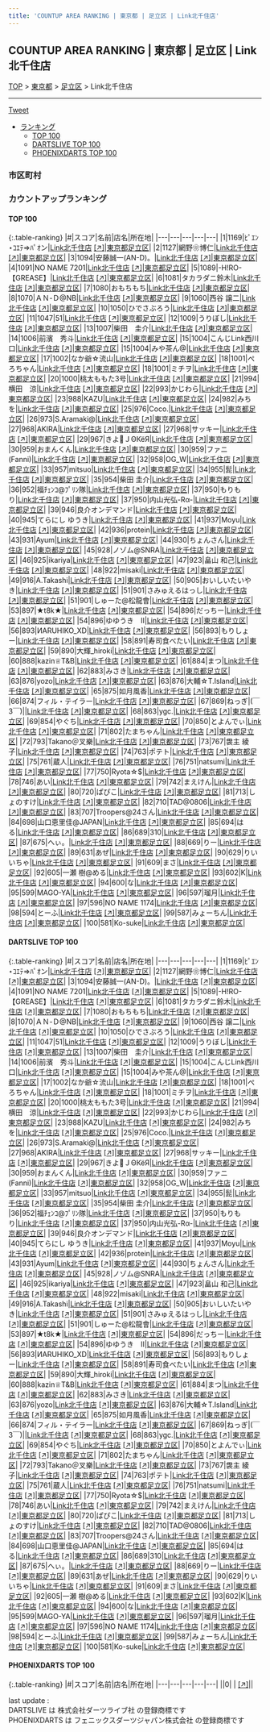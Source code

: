 ```yaml
---
title: 'COUNTUP AREA RANKING | 東京都 | 足立区 | Link北千住店'
---
```

## COUNTUP AREA RANKING | 東京都 | 足立区 | Link北千住店

[TOP](/darts/rank/) > [東京都](/darts/rank/東京都/) > [足立区](/darts/rank/東京都/足立区/) > Link北千住店

___

<a href="https://twitter.com/share?ref_src=twsrc%5Etfw" data-text="COUNTUP AREA RANKING | 東京都足立区Link北千住店" class="twitter-share-button" data-hashtags="DARTSLIVE,PHOENIXDARTS,darts,ダーツ" data-show-count="false">Tweet</a>

* [ランキング](#カウントアップランキング)
    * [TOP 100](#top-100)
    * [DARTSLIVE TOP 100](#dartslive-top-100)
    * [PHOENIXDARTS TOP 100](#phoenixdarts-top-100)

### 市区町村

<ul>

</ul>

### カウントアップランキング

#### TOP 100



{:.table-ranking}
|#|スコア|名前|店名|所在地|
|---|---|---|---|---|
|1|1169|<span class="rank-name-dl">ﾋﾟｴﾝ⋆ｺｴﾃ⇒ﾊﾟｵン</span>|<a href="/darts/rank/shops/71d0ca2883d90f820d9b047a20a7ba1e.html">Link北千住店</a> <a href="https://search.dartslive.com/jp/shop/71d0ca2883d90f820d9b047a20a7ba1e">[↗]</a>|<a href="/darts/rank/東京都/足立区">東京都足立区</a>|
|2|1127|<span class="rank-name-dl">網野❀博仁</span>|<a href="/darts/rank/shops/71d0ca2883d90f820d9b047a20a7ba1e.html">Link北千住店</a> <a href="https://search.dartslive.com/jp/shop/71d0ca2883d90f820d9b047a20a7ba1e">[↗]</a>|<a href="/darts/rank/東京都/足立区">東京都足立区</a>|
|3|1094|<span class="rank-name-dl">安藤誠一(AN-D)。</span>|<a href="/darts/rank/shops/71d0ca2883d90f820d9b047a20a7ba1e.html">Link北千住店</a> <a href="https://search.dartslive.com/jp/shop/71d0ca2883d90f820d9b047a20a7ba1e">[↗]</a>|<a href="/darts/rank/東京都/足立区">東京都足立区</a>|
|4|1091|<span class="rank-name-dl">NO NAME 7201</span>|<a href="/darts/rank/shops/71d0ca2883d90f820d9b047a20a7ba1e.html">Link北千住店</a> <a href="https://search.dartslive.com/jp/shop/71d0ca2883d90f820d9b047a20a7ba1e">[↗]</a>|<a href="/darts/rank/東京都/足立区">東京都足立区</a>|
|5|1089|<span class="rank-name-dl">-H!RO-【GREASE】</span>|<a href="/darts/rank/shops/71d0ca2883d90f820d9b047a20a7ba1e.html">Link北千住店</a> <a href="https://search.dartslive.com/jp/shop/71d0ca2883d90f820d9b047a20a7ba1e">[↗]</a>|<a href="/darts/rank/東京都/足立区">東京都足立区</a>|
|6|1081|<span class="rank-name-dl">タカラダニ鈴木</span>|<a href="/darts/rank/shops/71d0ca2883d90f820d9b047a20a7ba1e.html">Link北千住店</a> <a href="https://search.dartslive.com/jp/shop/71d0ca2883d90f820d9b047a20a7ba1e">[↗]</a>|<a href="/darts/rank/東京都/足立区">東京都足立区</a>|
|7|1080|<span class="rank-name-dl">おもちもち</span>|<a href="/darts/rank/shops/71d0ca2883d90f820d9b047a20a7ba1e.html">Link北千住店</a> <a href="https://search.dartslive.com/jp/shop/71d0ca2883d90f820d9b047a20a7ba1e">[↗]</a>|<a href="/darts/rank/東京都/足立区">東京都足立区</a>|
|8|1070|<span class="rank-name-dl">ＡＮ-Ｄ@NB</span>|<a href="/darts/rank/shops/71d0ca2883d90f820d9b047a20a7ba1e.html">Link北千住店</a> <a href="https://search.dartslive.com/jp/shop/71d0ca2883d90f820d9b047a20a7ba1e">[↗]</a>|<a href="/darts/rank/東京都/足立区">東京都足立区</a>|
|9|1060|<span class="rank-name-dl">西谷 譲二</span>|<a href="/darts/rank/shops/71d0ca2883d90f820d9b047a20a7ba1e.html">Link北千住店</a> <a href="https://search.dartslive.com/jp/shop/71d0ca2883d90f820d9b047a20a7ba1e">[↗]</a>|<a href="/darts/rank/東京都/足立区">東京都足立区</a>|
|10|1050|<span class="rank-name-dl">ひでさぶろう</span>|<a href="/darts/rank/shops/71d0ca2883d90f820d9b047a20a7ba1e.html">Link北千住店</a> <a href="https://search.dartslive.com/jp/shop/71d0ca2883d90f820d9b047a20a7ba1e">[↗]</a>|<a href="/darts/rank/東京都/足立区">東京都足立区</a>|
|11|1047|<span class="rank-name-dl">51</span>|<a href="/darts/rank/shops/71d0ca2883d90f820d9b047a20a7ba1e.html">Link北千住店</a> <a href="https://search.dartslive.com/jp/shop/71d0ca2883d90f820d9b047a20a7ba1e">[↗]</a>|<a href="/darts/rank/東京都/足立区">東京都足立区</a>|
|12|1009|<span class="rank-name-dl">うりぼし</span>|<a href="/darts/rank/shops/71d0ca2883d90f820d9b047a20a7ba1e.html">Link北千住店</a> <a href="https://search.dartslive.com/jp/shop/71d0ca2883d90f820d9b047a20a7ba1e">[↗]</a>|<a href="/darts/rank/東京都/足立区">東京都足立区</a>|
|13|1007|<span class="rank-name-dl">柴田　圭介</span>|<a href="/darts/rank/shops/71d0ca2883d90f820d9b047a20a7ba1e.html">Link北千住店</a> <a href="https://search.dartslive.com/jp/shop/71d0ca2883d90f820d9b047a20a7ba1e">[↗]</a>|<a href="/darts/rank/東京都/足立区">東京都足立区</a>|
|14|1006|<span class="rank-name-dl">前濱　秀斗</span>|<a href="/darts/rank/shops/71d0ca2883d90f820d9b047a20a7ba1e.html">Link北千住店</a> <a href="https://search.dartslive.com/jp/shop/71d0ca2883d90f820d9b047a20a7ba1e">[↗]</a>|<a href="/darts/rank/東京都/足立区">東京都足立区</a>|
|15|1004|<span class="rank-name-dl">こんじLink西川口</span>|<a href="/darts/rank/shops/71d0ca2883d90f820d9b047a20a7ba1e.html">Link北千住店</a> <a href="https://search.dartslive.com/jp/shop/71d0ca2883d90f820d9b047a20a7ba1e">[↗]</a>|<a href="/darts/rank/東京都/足立区">東京都足立区</a>|
|15|1004|<span class="rank-name-dl">みや茶ん@</span>|<a href="/darts/rank/shops/71d0ca2883d90f820d9b047a20a7ba1e.html">Link北千住店</a> <a href="https://search.dartslive.com/jp/shop/71d0ca2883d90f820d9b047a20a7ba1e">[↗]</a>|<a href="/darts/rank/東京都/足立区">東京都足立区</a>|
|17|1002|<span class="rank-name-dl">なか爺☆流山</span>|<a href="/darts/rank/shops/71d0ca2883d90f820d9b047a20a7ba1e.html">Link北千住店</a> <a href="https://search.dartslive.com/jp/shop/71d0ca2883d90f820d9b047a20a7ba1e">[↗]</a>|<a href="/darts/rank/東京都/足立区">東京都足立区</a>|
|18|1001|<span class="rank-name-dl">ぺろちゃん</span>|<a href="/darts/rank/shops/71d0ca2883d90f820d9b047a20a7ba1e.html">Link北千住店</a> <a href="https://search.dartslive.com/jp/shop/71d0ca2883d90f820d9b047a20a7ba1e">[↗]</a>|<a href="/darts/rank/東京都/足立区">東京都足立区</a>|
|18|1001|<span class="rank-name-dl">ミチヲ</span>|<a href="/darts/rank/shops/71d0ca2883d90f820d9b047a20a7ba1e.html">Link北千住店</a> <a href="https://search.dartslive.com/jp/shop/71d0ca2883d90f820d9b047a20a7ba1e">[↗]</a>|<a href="/darts/rank/東京都/足立区">東京都足立区</a>|
|20|1000|<span class="rank-name-dl">桃太ももた3号</span>|<a href="/darts/rank/shops/71d0ca2883d90f820d9b047a20a7ba1e.html">Link北千住店</a> <a href="https://search.dartslive.com/jp/shop/71d0ca2883d90f820d9b047a20a7ba1e">[↗]</a>|<a href="/darts/rank/東京都/足立区">東京都足立区</a>|
|21|994|<span class="rank-name-dl">横田　涼</span>|<a href="/darts/rank/shops/71d0ca2883d90f820d9b047a20a7ba1e.html">Link北千住店</a> <a href="https://search.dartslive.com/jp/shop/71d0ca2883d90f820d9b047a20a7ba1e">[↗]</a>|<a href="/darts/rank/東京都/足立区">東京都足立区</a>|
|22|993|<span class="rank-name-dl">かじわら</span>|<a href="/darts/rank/shops/71d0ca2883d90f820d9b047a20a7ba1e.html">Link北千住店</a> <a href="https://search.dartslive.com/jp/shop/71d0ca2883d90f820d9b047a20a7ba1e">[↗]</a>|<a href="/darts/rank/東京都/足立区">東京都足立区</a>|
|23|988|<span class="rank-name-dl">KAZU</span>|<a href="/darts/rank/shops/71d0ca2883d90f820d9b047a20a7ba1e.html">Link北千住店</a> <a href="https://search.dartslive.com/jp/shop/71d0ca2883d90f820d9b047a20a7ba1e">[↗]</a>|<a href="/darts/rank/東京都/足立区">東京都足立区</a>|
|24|982|<span class="rank-name-dl">みちを</span>|<a href="/darts/rank/shops/71d0ca2883d90f820d9b047a20a7ba1e.html">Link北千住店</a> <a href="https://search.dartslive.com/jp/shop/71d0ca2883d90f820d9b047a20a7ba1e">[↗]</a>|<a href="/darts/rank/東京都/足立区">東京都足立区</a>|
|25|976|<span class="rank-name-dl">Coco.</span>|<a href="/darts/rank/shops/71d0ca2883d90f820d9b047a20a7ba1e.html">Link北千住店</a> <a href="https://search.dartslive.com/jp/shop/71d0ca2883d90f820d9b047a20a7ba1e">[↗]</a>|<a href="/darts/rank/東京都/足立区">東京都足立区</a>|
|26|973|<span class="rank-name-dl">S.Aramaki@</span>|<a href="/darts/rank/shops/71d0ca2883d90f820d9b047a20a7ba1e.html">Link北千住店</a> <a href="https://search.dartslive.com/jp/shop/71d0ca2883d90f820d9b047a20a7ba1e">[↗]</a>|<a href="/darts/rank/東京都/足立区">東京都足立区</a>|
|27|968|<span class="rank-name-dl">AKIRA</span>|<a href="/darts/rank/shops/71d0ca2883d90f820d9b047a20a7ba1e.html">Link北千住店</a> <a href="https://search.dartslive.com/jp/shop/71d0ca2883d90f820d9b047a20a7ba1e">[↗]</a>|<a href="/darts/rank/東京都/足立区">東京都足立区</a>|
|27|968|<span class="rank-name-dl">サッキー</span>|<a href="/darts/rank/shops/71d0ca2883d90f820d9b047a20a7ba1e.html">Link北千住店</a> <a href="https://search.dartslive.com/jp/shop/71d0ca2883d90f820d9b047a20a7ba1e">[↗]</a>|<a href="/darts/rank/東京都/足立区">東京都足立区</a>|
|29|967|<span class="rank-name-dl">きよＪΘКёЯ</span>|<a href="/darts/rank/shops/71d0ca2883d90f820d9b047a20a7ba1e.html">Link北千住店</a> <a href="https://search.dartslive.com/jp/shop/71d0ca2883d90f820d9b047a20a7ba1e">[↗]</a>|<a href="/darts/rank/東京都/足立区">東京都足立区</a>|
|30|959|<span class="rank-name-dl">おまんくん</span>|<a href="/darts/rank/shops/71d0ca2883d90f820d9b047a20a7ba1e.html">Link北千住店</a> <a href="https://search.dartslive.com/jp/shop/71d0ca2883d90f820d9b047a20a7ba1e">[↗]</a>|<a href="/darts/rank/東京都/足立区">東京都足立区</a>|
|30|959|<span class="rank-name-dl">ファニ(Fanni)</span>|<a href="/darts/rank/shops/71d0ca2883d90f820d9b047a20a7ba1e.html">Link北千住店</a> <a href="https://search.dartslive.com/jp/shop/71d0ca2883d90f820d9b047a20a7ba1e">[↗]</a>|<a href="/darts/rank/東京都/足立区">東京都足立区</a>|
|32|958|<span class="rank-name-dl">OG_W</span>|<a href="/darts/rank/shops/71d0ca2883d90f820d9b047a20a7ba1e.html">Link北千住店</a> <a href="https://search.dartslive.com/jp/shop/71d0ca2883d90f820d9b047a20a7ba1e">[↗]</a>|<a href="/darts/rank/東京都/足立区">東京都足立区</a>|
|33|957|<span class="rank-name-dl">mitsuo</span>|<a href="/darts/rank/shops/71d0ca2883d90f820d9b047a20a7ba1e.html">Link北千住店</a> <a href="https://search.dartslive.com/jp/shop/71d0ca2883d90f820d9b047a20a7ba1e">[↗]</a>|<a href="/darts/rank/東京都/足立区">東京都足立区</a>|
|34|955|<span class="rank-name-dl">髭</span>|<a href="/darts/rank/shops/71d0ca2883d90f820d9b047a20a7ba1e.html">Link北千住店</a> <a href="https://search.dartslive.com/jp/shop/71d0ca2883d90f820d9b047a20a7ba1e">[↗]</a>|<a href="/darts/rank/東京都/足立区">東京都足立区</a>|
|35|954|<span class="rank-name-dl">柴田 圭介</span>|<a href="/darts/rank/shops/71d0ca2883d90f820d9b047a20a7ba1e.html">Link北千住店</a> <a href="https://search.dartslive.com/jp/shop/71d0ca2883d90f820d9b047a20a7ba1e">[↗]</a>|<a href="/darts/rank/東京都/足立区">東京都足立区</a>|
|36|952|<span class="rank-name-dl">福ﾁｪﾝｺ@ﾌﾟﾘﾝ隊</span>|<a href="/darts/rank/shops/71d0ca2883d90f820d9b047a20a7ba1e.html">Link北千住店</a> <a href="https://search.dartslive.com/jp/shop/71d0ca2883d90f820d9b047a20a7ba1e">[↗]</a>|<a href="/darts/rank/東京都/足立区">東京都足立区</a>|
|37|950|<span class="rank-name-dl">もりもり</span>|<a href="/darts/rank/shops/71d0ca2883d90f820d9b047a20a7ba1e.html">Link北千住店</a> <a href="https://search.dartslive.com/jp/shop/71d0ca2883d90f820d9b047a20a7ba1e">[↗]</a>|<a href="/darts/rank/東京都/足立区">東京都足立区</a>|
|37|950|<span class="rank-name-dl">内山光弘-Rα-</span>|<a href="/darts/rank/shops/71d0ca2883d90f820d9b047a20a7ba1e.html">Link北千住店</a> <a href="https://search.dartslive.com/jp/shop/71d0ca2883d90f820d9b047a20a7ba1e">[↗]</a>|<a href="/darts/rank/東京都/足立区">東京都足立区</a>|
|39|946|<span class="rank-name-dl">良介オンデマンド</span>|<a href="/darts/rank/shops/71d0ca2883d90f820d9b047a20a7ba1e.html">Link北千住店</a> <a href="https://search.dartslive.com/jp/shop/71d0ca2883d90f820d9b047a20a7ba1e">[↗]</a>|<a href="/darts/rank/東京都/足立区">東京都足立区</a>|
|40|945|<span class="rank-name-dl">てらにし ゆうき</span>|<a href="/darts/rank/shops/71d0ca2883d90f820d9b047a20a7ba1e.html">Link北千住店</a> <a href="https://search.dartslive.com/jp/shop/71d0ca2883d90f820d9b047a20a7ba1e">[↗]</a>|<a href="/darts/rank/東京都/足立区">東京都足立区</a>|
|41|937|<span class="rank-name-dl">Moyu</span>|<a href="/darts/rank/shops/71d0ca2883d90f820d9b047a20a7ba1e.html">Link北千住店</a> <a href="https://search.dartslive.com/jp/shop/71d0ca2883d90f820d9b047a20a7ba1e">[↗]</a>|<a href="/darts/rank/東京都/足立区">東京都足立区</a>|
|42|936|<span class="rank-name-dl">protein</span>|<a href="/darts/rank/shops/71d0ca2883d90f820d9b047a20a7ba1e.html">Link北千住店</a> <a href="https://search.dartslive.com/jp/shop/71d0ca2883d90f820d9b047a20a7ba1e">[↗]</a>|<a href="/darts/rank/東京都/足立区">東京都足立区</a>|
|43|931|<span class="rank-name-dl">Ayum</span>|<a href="/darts/rank/shops/71d0ca2883d90f820d9b047a20a7ba1e.html">Link北千住店</a> <a href="https://search.dartslive.com/jp/shop/71d0ca2883d90f820d9b047a20a7ba1e">[↗]</a>|<a href="/darts/rank/東京都/足立区">東京都足立区</a>|
|44|930|<span class="rank-name-dl">ちょんさん</span>|<a href="/darts/rank/shops/71d0ca2883d90f820d9b047a20a7ba1e.html">Link北千住店</a> <a href="https://search.dartslive.com/jp/shop/71d0ca2883d90f820d9b047a20a7ba1e">[↗]</a>|<a href="/darts/rank/東京都/足立区">東京都足立区</a>|
|45|928|<span class="rank-name-dl">ノゾム@SNRA</span>|<a href="/darts/rank/shops/71d0ca2883d90f820d9b047a20a7ba1e.html">Link北千住店</a> <a href="https://search.dartslive.com/jp/shop/71d0ca2883d90f820d9b047a20a7ba1e">[↗]</a>|<a href="/darts/rank/東京都/足立区">東京都足立区</a>|
|46|925|<span class="rank-name-dl">ikariya</span>|<a href="/darts/rank/shops/71d0ca2883d90f820d9b047a20a7ba1e.html">Link北千住店</a> <a href="https://search.dartslive.com/jp/shop/71d0ca2883d90f820d9b047a20a7ba1e">[↗]</a>|<a href="/darts/rank/東京都/足立区">東京都足立区</a>|
|47|923|<span class="rank-name-dl">畠山 和己</span>|<a href="/darts/rank/shops/71d0ca2883d90f820d9b047a20a7ba1e.html">Link北千住店</a> <a href="https://search.dartslive.com/jp/shop/71d0ca2883d90f820d9b047a20a7ba1e">[↗]</a>|<a href="/darts/rank/東京都/足立区">東京都足立区</a>|
|48|922|<span class="rank-name-dl">misaki</span>|<a href="/darts/rank/shops/71d0ca2883d90f820d9b047a20a7ba1e.html">Link北千住店</a> <a href="https://search.dartslive.com/jp/shop/71d0ca2883d90f820d9b047a20a7ba1e">[↗]</a>|<a href="/darts/rank/東京都/足立区">東京都足立区</a>|
|49|916|<span class="rank-name-dl">A.Takashi</span>|<a href="/darts/rank/shops/71d0ca2883d90f820d9b047a20a7ba1e.html">Link北千住店</a> <a href="https://search.dartslive.com/jp/shop/71d0ca2883d90f820d9b047a20a7ba1e">[↗]</a>|<a href="/darts/rank/東京都/足立区">東京都足立区</a>|
|50|905|<span class="rank-name-dl">おいしいたいやき</span>|<a href="/darts/rank/shops/71d0ca2883d90f820d9b047a20a7ba1e.html">Link北千住店</a> <a href="https://search.dartslive.com/jp/shop/71d0ca2883d90f820d9b047a20a7ba1e">[↗]</a>|<a href="/darts/rank/東京都/足立区">東京都足立区</a>|
|51|901|<span class="rank-name-dl">さみゅえるはっし</span>|<a href="/darts/rank/shops/71d0ca2883d90f820d9b047a20a7ba1e.html">Link北千住店</a> <a href="https://search.dartslive.com/jp/shop/71d0ca2883d90f820d9b047a20a7ba1e">[↗]</a>|<a href="/darts/rank/東京都/足立区">東京都足立区</a>|
|51|901|<span class="rank-name-dl">しゅーた@松龍會</span>|<a href="/darts/rank/shops/71d0ca2883d90f820d9b047a20a7ba1e.html">Link北千住店</a> <a href="https://search.dartslive.com/jp/shop/71d0ca2883d90f820d9b047a20a7ba1e">[↗]</a>|<a href="/darts/rank/東京都/足立区">東京都足立区</a>|
|53|897|<span class="rank-name-dl">★t8k★</span>|<a href="/darts/rank/shops/71d0ca2883d90f820d9b047a20a7ba1e.html">Link北千住店</a> <a href="https://search.dartslive.com/jp/shop/71d0ca2883d90f820d9b047a20a7ba1e">[↗]</a>|<a href="/darts/rank/東京都/足立区">東京都足立区</a>|
|54|896|<span class="rank-name-dl">だっちー</span>|<a href="/darts/rank/shops/71d0ca2883d90f820d9b047a20a7ba1e.html">Link北千住店</a> <a href="https://search.dartslive.com/jp/shop/71d0ca2883d90f820d9b047a20a7ba1e">[↗]</a>|<a href="/darts/rank/東京都/足立区">東京都足立区</a>|
|54|896|<span class="rank-name-dl">ゆゆうき　Ⅱ</span>|<a href="/darts/rank/shops/71d0ca2883d90f820d9b047a20a7ba1e.html">Link北千住店</a> <a href="https://search.dartslive.com/jp/shop/71d0ca2883d90f820d9b047a20a7ba1e">[↗]</a>|<a href="/darts/rank/東京都/足立区">東京都足立区</a>|
|56|893|<span class="rank-name-dl">ИARUHIKO_XD</span>|<a href="/darts/rank/shops/71d0ca2883d90f820d9b047a20a7ba1e.html">Link北千住店</a> <a href="https://search.dartslive.com/jp/shop/71d0ca2883d90f820d9b047a20a7ba1e">[↗]</a>|<a href="/darts/rank/東京都/足立区">東京都足立区</a>|
|56|893|<span class="rank-name-dl">もりしょー</span>|<a href="/darts/rank/shops/71d0ca2883d90f820d9b047a20a7ba1e.html">Link北千住店</a> <a href="https://search.dartslive.com/jp/shop/71d0ca2883d90f820d9b047a20a7ba1e">[↗]</a>|<a href="/darts/rank/東京都/足立区">東京都足立区</a>|
|58|891|<span class="rank-name-dl">寿司食べたい</span>|<a href="/darts/rank/shops/71d0ca2883d90f820d9b047a20a7ba1e.html">Link北千住店</a> <a href="https://search.dartslive.com/jp/shop/71d0ca2883d90f820d9b047a20a7ba1e">[↗]</a>|<a href="/darts/rank/東京都/足立区">東京都足立区</a>|
|59|890|<span class="rank-name-dl">大輝_hiroki</span>|<a href="/darts/rank/shops/71d0ca2883d90f820d9b047a20a7ba1e.html">Link北千住店</a> <a href="https://search.dartslive.com/jp/shop/71d0ca2883d90f820d9b047a20a7ba1e">[↗]</a>|<a href="/darts/rank/東京都/足立区">東京都足立区</a>|
|60|888|<span class="rank-name-dl">kazin♕T&amp;B</span>|<a href="/darts/rank/shops/71d0ca2883d90f820d9b047a20a7ba1e.html">Link北千住店</a> <a href="https://search.dartslive.com/jp/shop/71d0ca2883d90f820d9b047a20a7ba1e">[↗]</a>|<a href="/darts/rank/東京都/足立区">東京都足立区</a>|
|61|884|<span class="rank-name-dl">まつ</span>|<a href="/darts/rank/shops/71d0ca2883d90f820d9b047a20a7ba1e.html">Link北千住店</a> <a href="https://search.dartslive.com/jp/shop/71d0ca2883d90f820d9b047a20a7ba1e">[↗]</a>|<a href="/darts/rank/東京都/足立区">東京都足立区</a>|
|62|883|<span class="rank-name-dl">みさき</span>|<a href="/darts/rank/shops/71d0ca2883d90f820d9b047a20a7ba1e.html">Link北千住店</a> <a href="https://search.dartslive.com/jp/shop/71d0ca2883d90f820d9b047a20a7ba1e">[↗]</a>|<a href="/darts/rank/東京都/足立区">東京都足立区</a>|
|63|876|<span class="rank-name-dl">yozo</span>|<a href="/darts/rank/shops/71d0ca2883d90f820d9b047a20a7ba1e.html">Link北千住店</a> <a href="https://search.dartslive.com/jp/shop/71d0ca2883d90f820d9b047a20a7ba1e">[↗]</a>|<a href="/darts/rank/東京都/足立区">東京都足立区</a>|
|63|876|<span class="rank-name-dl">大輔☆T.Island</span>|<a href="/darts/rank/shops/71d0ca2883d90f820d9b047a20a7ba1e.html">Link北千住店</a> <a href="https://search.dartslive.com/jp/shop/71d0ca2883d90f820d9b047a20a7ba1e">[↗]</a>|<a href="/darts/rank/東京都/足立区">東京都足立区</a>|
|65|875|<span class="rank-name-dl">如月風香</span>|<a href="/darts/rank/shops/71d0ca2883d90f820d9b047a20a7ba1e.html">Link北千住店</a> <a href="https://search.dartslive.com/jp/shop/71d0ca2883d90f820d9b047a20a7ba1e">[↗]</a>|<a href="/darts/rank/東京都/足立区">東京都足立区</a>|
|66|874|<span class="rank-name-dl">フィル・テイラー</span>|<a href="/darts/rank/shops/71d0ca2883d90f820d9b047a20a7ba1e.html">Link北千住店</a> <a href="https://search.dartslive.com/jp/shop/71d0ca2883d90f820d9b047a20a7ba1e">[↗]</a>|<a href="/darts/rank/東京都/足立区">東京都足立区</a>|
|67|869|<span class="rank-name-dl">ねっぎ&#124;(￣3￣)&#124;</span>|<a href="/darts/rank/shops/71d0ca2883d90f820d9b047a20a7ba1e.html">Link北千住店</a> <a href="https://search.dartslive.com/jp/shop/71d0ca2883d90f820d9b047a20a7ba1e">[↗]</a>|<a href="/darts/rank/東京都/足立区">東京都足立区</a>|
|68|863|<span class="rank-name-dl">ygc.</span>|<a href="/darts/rank/shops/71d0ca2883d90f820d9b047a20a7ba1e.html">Link北千住店</a> <a href="https://search.dartslive.com/jp/shop/71d0ca2883d90f820d9b047a20a7ba1e">[↗]</a>|<a href="/darts/rank/東京都/足立区">東京都足立区</a>|
|69|854|<span class="rank-name-dl">やぐち</span>|<a href="/darts/rank/shops/71d0ca2883d90f820d9b047a20a7ba1e.html">Link北千住店</a> <a href="https://search.dartslive.com/jp/shop/71d0ca2883d90f820d9b047a20a7ba1e">[↗]</a>|<a href="/darts/rank/東京都/足立区">東京都足立区</a>|
|70|850|<span class="rank-name-dl">とよんでぃ</span>|<a href="/darts/rank/shops/71d0ca2883d90f820d9b047a20a7ba1e.html">Link北千住店</a> <a href="https://search.dartslive.com/jp/shop/71d0ca2883d90f820d9b047a20a7ba1e">[↗]</a>|<a href="/darts/rank/東京都/足立区">東京都足立区</a>|
|71|802|<span class="rank-name-dl">たまちゃん</span>|<a href="/darts/rank/shops/71d0ca2883d90f820d9b047a20a7ba1e.html">Link北千住店</a> <a href="https://search.dartslive.com/jp/shop/71d0ca2883d90f820d9b047a20a7ba1e">[↗]</a>|<a href="/darts/rank/東京都/足立区">東京都足立区</a>|
|72|793|<span class="rank-name-dl">Takano＠叉樂</span>|<a href="/darts/rank/shops/71d0ca2883d90f820d9b047a20a7ba1e.html">Link北千住店</a> <a href="https://search.dartslive.com/jp/shop/71d0ca2883d90f820d9b047a20a7ba1e">[↗]</a>|<a href="/darts/rank/東京都/足立区">東京都足立区</a>|
|73|767|<span class="rank-name-dl">袰主 綾子</span>|<a href="/darts/rank/shops/71d0ca2883d90f820d9b047a20a7ba1e.html">Link北千住店</a> <a href="https://search.dartslive.com/jp/shop/71d0ca2883d90f820d9b047a20a7ba1e">[↗]</a>|<a href="/darts/rank/東京都/足立区">東京都足立区</a>|
|74|763|<span class="rank-name-dl">ポテト</span>|<a href="/darts/rank/shops/71d0ca2883d90f820d9b047a20a7ba1e.html">Link北千住店</a> <a href="https://search.dartslive.com/jp/shop/71d0ca2883d90f820d9b047a20a7ba1e">[↗]</a>|<a href="/darts/rank/東京都/足立区">東京都足立区</a>|
|75|761|<span class="rank-name-dl">蔵人</span>|<a href="/darts/rank/shops/71d0ca2883d90f820d9b047a20a7ba1e.html">Link北千住店</a> <a href="https://search.dartslive.com/jp/shop/71d0ca2883d90f820d9b047a20a7ba1e">[↗]</a>|<a href="/darts/rank/東京都/足立区">東京都足立区</a>|
|76|751|<span class="rank-name-dl">natsumi</span>|<a href="/darts/rank/shops/71d0ca2883d90f820d9b047a20a7ba1e.html">Link北千住店</a> <a href="https://search.dartslive.com/jp/shop/71d0ca2883d90f820d9b047a20a7ba1e">[↗]</a>|<a href="/darts/rank/東京都/足立区">東京都足立区</a>|
|77|750|<span class="rank-name-dl">Ryota☆$</span>|<a href="/darts/rank/shops/71d0ca2883d90f820d9b047a20a7ba1e.html">Link北千住店</a> <a href="https://search.dartslive.com/jp/shop/71d0ca2883d90f820d9b047a20a7ba1e">[↗]</a>|<a href="/darts/rank/東京都/足立区">東京都足立区</a>|
|78|746|<span class="rank-name-dl">あい</span>|<a href="/darts/rank/shops/71d0ca2883d90f820d9b047a20a7ba1e.html">Link北千住店</a> <a href="https://search.dartslive.com/jp/shop/71d0ca2883d90f820d9b047a20a7ba1e">[↗]</a>|<a href="/darts/rank/東京都/足立区">東京都足立区</a>|
|79|742|<span class="rank-name-dl">まえけん</span>|<a href="/darts/rank/shops/71d0ca2883d90f820d9b047a20a7ba1e.html">Link北千住店</a> <a href="https://search.dartslive.com/jp/shop/71d0ca2883d90f820d9b047a20a7ba1e">[↗]</a>|<a href="/darts/rank/東京都/足立区">東京都足立区</a>|
|80|720|<span class="rank-name-dl">ぱぴこ</span>|<a href="/darts/rank/shops/71d0ca2883d90f820d9b047a20a7ba1e.html">Link北千住店</a> <a href="https://search.dartslive.com/jp/shop/71d0ca2883d90f820d9b047a20a7ba1e">[↗]</a>|<a href="/darts/rank/東京都/足立区">東京都足立区</a>|
|81|713|<span class="rank-name-dl">しょのすけ</span>|<a href="/darts/rank/shops/71d0ca2883d90f820d9b047a20a7ba1e.html">Link北千住店</a> <a href="https://search.dartslive.com/jp/shop/71d0ca2883d90f820d9b047a20a7ba1e">[↗]</a>|<a href="/darts/rank/東京都/足立区">東京都足立区</a>|
|82|710|<span class="rank-name-dl">TAD@0806</span>|<a href="/darts/rank/shops/71d0ca2883d90f820d9b047a20a7ba1e.html">Link北千住店</a> <a href="https://search.dartslive.com/jp/shop/71d0ca2883d90f820d9b047a20a7ba1e">[↗]</a>|<a href="/darts/rank/東京都/足立区">東京都足立区</a>|
|83|707|<span class="rank-name-dl">Troopers@24さん</span>|<a href="/darts/rank/shops/71d0ca2883d90f820d9b047a20a7ba1e.html">Link北千住店</a> <a href="https://search.dartslive.com/jp/shop/71d0ca2883d90f820d9b047a20a7ba1e">[↗]</a>|<a href="/darts/rank/東京都/足立区">東京都足立区</a>|
|84|698|<span class="rank-name-dl">山口恵里佳@JAPAN</span>|<a href="/darts/rank/shops/71d0ca2883d90f820d9b047a20a7ba1e.html">Link北千住店</a> <a href="https://search.dartslive.com/jp/shop/71d0ca2883d90f820d9b047a20a7ba1e">[↗]</a>|<a href="/darts/rank/東京都/足立区">東京都足立区</a>|
|85|694|<span class="rank-name-dl">はる</span>|<a href="/darts/rank/shops/71d0ca2883d90f820d9b047a20a7ba1e.html">Link北千住店</a> <a href="https://search.dartslive.com/jp/shop/71d0ca2883d90f820d9b047a20a7ba1e">[↗]</a>|<a href="/darts/rank/東京都/足立区">東京都足立区</a>|
|86|689|<span class="rank-name-dl">310</span>|<a href="/darts/rank/shops/71d0ca2883d90f820d9b047a20a7ba1e.html">Link北千住店</a> <a href="https://search.dartslive.com/jp/shop/71d0ca2883d90f820d9b047a20a7ba1e">[↗]</a>|<a href="/darts/rank/東京都/足立区">東京都足立区</a>|
|87|675|<span class="rank-name-dl">へぃ。</span>|<a href="/darts/rank/shops/71d0ca2883d90f820d9b047a20a7ba1e.html">Link北千住店</a> <a href="https://search.dartslive.com/jp/shop/71d0ca2883d90f820d9b047a20a7ba1e">[↗]</a>|<a href="/darts/rank/東京都/足立区">東京都足立区</a>|
|88|669|<span class="rank-name-dl">りー</span>|<a href="/darts/rank/shops/71d0ca2883d90f820d9b047a20a7ba1e.html">Link北千住店</a> <a href="https://search.dartslive.com/jp/shop/71d0ca2883d90f820d9b047a20a7ba1e">[↗]</a>|<a href="/darts/rank/東京都/足立区">東京都足立区</a>|
|89|631|<span class="rank-name-dl">あぜ</span>|<a href="/darts/rank/shops/71d0ca2883d90f820d9b047a20a7ba1e.html">Link北千住店</a> <a href="https://search.dartslive.com/jp/shop/71d0ca2883d90f820d9b047a20a7ba1e">[↗]</a>|<a href="/darts/rank/東京都/足立区">東京都足立区</a>|
|90|629|<span class="rank-name-dl">りいいちゃ</span>|<a href="/darts/rank/shops/71d0ca2883d90f820d9b047a20a7ba1e.html">Link北千住店</a> <a href="https://search.dartslive.com/jp/shop/71d0ca2883d90f820d9b047a20a7ba1e">[↗]</a>|<a href="/darts/rank/東京都/足立区">東京都足立区</a>|
|91|609|<span class="rank-name-dl">まさ</span>|<a href="/darts/rank/shops/71d0ca2883d90f820d9b047a20a7ba1e.html">Link北千住店</a> <a href="https://search.dartslive.com/jp/shop/71d0ca2883d90f820d9b047a20a7ba1e">[↗]</a>|<a href="/darts/rank/東京都/足立区">東京都足立区</a>|
|92|605|<span class="rank-name-dl">一瀬 樹@める</span>|<a href="/darts/rank/shops/71d0ca2883d90f820d9b047a20a7ba1e.html">Link北千住店</a> <a href="https://search.dartslive.com/jp/shop/71d0ca2883d90f820d9b047a20a7ba1e">[↗]</a>|<a href="/darts/rank/東京都/足立区">東京都足立区</a>|
|93|602|<span class="rank-name-dl">K</span>|<a href="/darts/rank/shops/71d0ca2883d90f820d9b047a20a7ba1e.html">Link北千住店</a> <a href="https://search.dartslive.com/jp/shop/71d0ca2883d90f820d9b047a20a7ba1e">[↗]</a>|<a href="/darts/rank/東京都/足立区">東京都足立区</a>|
|94|600|<span class="rank-name-dl">な</span>|<a href="/darts/rank/shops/71d0ca2883d90f820d9b047a20a7ba1e.html">Link北千住店</a> <a href="https://search.dartslive.com/jp/shop/71d0ca2883d90f820d9b047a20a7ba1e">[↗]</a>|<a href="/darts/rank/東京都/足立区">東京都足立区</a>|
|95|599|<span class="rank-name-dl">MAGO-YA</span>|<a href="/darts/rank/shops/71d0ca2883d90f820d9b047a20a7ba1e.html">Link北千住店</a> <a href="https://search.dartslive.com/jp/shop/71d0ca2883d90f820d9b047a20a7ba1e">[↗]</a>|<a href="/darts/rank/東京都/足立区">東京都足立区</a>|
|96|597|<span class="rank-name-dl">瑠月</span>|<a href="/darts/rank/shops/71d0ca2883d90f820d9b047a20a7ba1e.html">Link北千住店</a> <a href="https://search.dartslive.com/jp/shop/71d0ca2883d90f820d9b047a20a7ba1e">[↗]</a>|<a href="/darts/rank/東京都/足立区">東京都足立区</a>|
|97|596|<span class="rank-name-dl">NO NAME 1174</span>|<a href="/darts/rank/shops/71d0ca2883d90f820d9b047a20a7ba1e.html">Link北千住店</a> <a href="https://search.dartslive.com/jp/shop/71d0ca2883d90f820d9b047a20a7ba1e">[↗]</a>|<a href="/darts/rank/東京都/足立区">東京都足立区</a>|
|98|594|<span class="rank-name-dl">とーふ</span>|<a href="/darts/rank/shops/71d0ca2883d90f820d9b047a20a7ba1e.html">Link北千住店</a> <a href="https://search.dartslive.com/jp/shop/71d0ca2883d90f820d9b047a20a7ba1e">[↗]</a>|<a href="/darts/rank/東京都/足立区">東京都足立区</a>|
|99|587|<span class="rank-name-dl">みょーちん</span>|<a href="/darts/rank/shops/71d0ca2883d90f820d9b047a20a7ba1e.html">Link北千住店</a> <a href="https://search.dartslive.com/jp/shop/71d0ca2883d90f820d9b047a20a7ba1e">[↗]</a>|<a href="/darts/rank/東京都/足立区">東京都足立区</a>|
|100|581|<span class="rank-name-dl">Ko-suke</span>|<a href="/darts/rank/shops/71d0ca2883d90f820d9b047a20a7ba1e.html">Link北千住店</a> <a href="https://search.dartslive.com/jp/shop/71d0ca2883d90f820d9b047a20a7ba1e">[↗]</a>|<a href="/darts/rank/東京都/足立区">東京都足立区</a>|


#### DARTSLIVE TOP 100



{:.table-ranking}
|#|スコア|名前|店名|所在地|
|---|---|---|---|---|
|1|1169|<span class="rank-name-dl">ﾋﾟｴﾝ⋆ｺｴﾃ⇒ﾊﾟｵン</span>|<a href="/darts/rank/shops/71d0ca2883d90f820d9b047a20a7ba1e.html">Link北千住店</a> <a href="https://search.dartslive.com/jp/shop/71d0ca2883d90f820d9b047a20a7ba1e">[↗]</a>|<a href="/darts/rank/東京都/足立区">東京都足立区</a>|
|2|1127|<span class="rank-name-dl">網野❀博仁</span>|<a href="/darts/rank/shops/71d0ca2883d90f820d9b047a20a7ba1e.html">Link北千住店</a> <a href="https://search.dartslive.com/jp/shop/71d0ca2883d90f820d9b047a20a7ba1e">[↗]</a>|<a href="/darts/rank/東京都/足立区">東京都足立区</a>|
|3|1094|<span class="rank-name-dl">安藤誠一(AN-D)。</span>|<a href="/darts/rank/shops/71d0ca2883d90f820d9b047a20a7ba1e.html">Link北千住店</a> <a href="https://search.dartslive.com/jp/shop/71d0ca2883d90f820d9b047a20a7ba1e">[↗]</a>|<a href="/darts/rank/東京都/足立区">東京都足立区</a>|
|4|1091|<span class="rank-name-dl">NO NAME 7201</span>|<a href="/darts/rank/shops/71d0ca2883d90f820d9b047a20a7ba1e.html">Link北千住店</a> <a href="https://search.dartslive.com/jp/shop/71d0ca2883d90f820d9b047a20a7ba1e">[↗]</a>|<a href="/darts/rank/東京都/足立区">東京都足立区</a>|
|5|1089|<span class="rank-name-dl">-H!RO-【GREASE】</span>|<a href="/darts/rank/shops/71d0ca2883d90f820d9b047a20a7ba1e.html">Link北千住店</a> <a href="https://search.dartslive.com/jp/shop/71d0ca2883d90f820d9b047a20a7ba1e">[↗]</a>|<a href="/darts/rank/東京都/足立区">東京都足立区</a>|
|6|1081|<span class="rank-name-dl">タカラダニ鈴木</span>|<a href="/darts/rank/shops/71d0ca2883d90f820d9b047a20a7ba1e.html">Link北千住店</a> <a href="https://search.dartslive.com/jp/shop/71d0ca2883d90f820d9b047a20a7ba1e">[↗]</a>|<a href="/darts/rank/東京都/足立区">東京都足立区</a>|
|7|1080|<span class="rank-name-dl">おもちもち</span>|<a href="/darts/rank/shops/71d0ca2883d90f820d9b047a20a7ba1e.html">Link北千住店</a> <a href="https://search.dartslive.com/jp/shop/71d0ca2883d90f820d9b047a20a7ba1e">[↗]</a>|<a href="/darts/rank/東京都/足立区">東京都足立区</a>|
|8|1070|<span class="rank-name-dl">ＡＮ-Ｄ@NB</span>|<a href="/darts/rank/shops/71d0ca2883d90f820d9b047a20a7ba1e.html">Link北千住店</a> <a href="https://search.dartslive.com/jp/shop/71d0ca2883d90f820d9b047a20a7ba1e">[↗]</a>|<a href="/darts/rank/東京都/足立区">東京都足立区</a>|
|9|1060|<span class="rank-name-dl">西谷 譲二</span>|<a href="/darts/rank/shops/71d0ca2883d90f820d9b047a20a7ba1e.html">Link北千住店</a> <a href="https://search.dartslive.com/jp/shop/71d0ca2883d90f820d9b047a20a7ba1e">[↗]</a>|<a href="/darts/rank/東京都/足立区">東京都足立区</a>|
|10|1050|<span class="rank-name-dl">ひでさぶろう</span>|<a href="/darts/rank/shops/71d0ca2883d90f820d9b047a20a7ba1e.html">Link北千住店</a> <a href="https://search.dartslive.com/jp/shop/71d0ca2883d90f820d9b047a20a7ba1e">[↗]</a>|<a href="/darts/rank/東京都/足立区">東京都足立区</a>|
|11|1047|<span class="rank-name-dl">51</span>|<a href="/darts/rank/shops/71d0ca2883d90f820d9b047a20a7ba1e.html">Link北千住店</a> <a href="https://search.dartslive.com/jp/shop/71d0ca2883d90f820d9b047a20a7ba1e">[↗]</a>|<a href="/darts/rank/東京都/足立区">東京都足立区</a>|
|12|1009|<span class="rank-name-dl">うりぼし</span>|<a href="/darts/rank/shops/71d0ca2883d90f820d9b047a20a7ba1e.html">Link北千住店</a> <a href="https://search.dartslive.com/jp/shop/71d0ca2883d90f820d9b047a20a7ba1e">[↗]</a>|<a href="/darts/rank/東京都/足立区">東京都足立区</a>|
|13|1007|<span class="rank-name-dl">柴田　圭介</span>|<a href="/darts/rank/shops/71d0ca2883d90f820d9b047a20a7ba1e.html">Link北千住店</a> <a href="https://search.dartslive.com/jp/shop/71d0ca2883d90f820d9b047a20a7ba1e">[↗]</a>|<a href="/darts/rank/東京都/足立区">東京都足立区</a>|
|14|1006|<span class="rank-name-dl">前濱　秀斗</span>|<a href="/darts/rank/shops/71d0ca2883d90f820d9b047a20a7ba1e.html">Link北千住店</a> <a href="https://search.dartslive.com/jp/shop/71d0ca2883d90f820d9b047a20a7ba1e">[↗]</a>|<a href="/darts/rank/東京都/足立区">東京都足立区</a>|
|15|1004|<span class="rank-name-dl">こんじLink西川口</span>|<a href="/darts/rank/shops/71d0ca2883d90f820d9b047a20a7ba1e.html">Link北千住店</a> <a href="https://search.dartslive.com/jp/shop/71d0ca2883d90f820d9b047a20a7ba1e">[↗]</a>|<a href="/darts/rank/東京都/足立区">東京都足立区</a>|
|15|1004|<span class="rank-name-dl">みや茶ん@</span>|<a href="/darts/rank/shops/71d0ca2883d90f820d9b047a20a7ba1e.html">Link北千住店</a> <a href="https://search.dartslive.com/jp/shop/71d0ca2883d90f820d9b047a20a7ba1e">[↗]</a>|<a href="/darts/rank/東京都/足立区">東京都足立区</a>|
|17|1002|<span class="rank-name-dl">なか爺☆流山</span>|<a href="/darts/rank/shops/71d0ca2883d90f820d9b047a20a7ba1e.html">Link北千住店</a> <a href="https://search.dartslive.com/jp/shop/71d0ca2883d90f820d9b047a20a7ba1e">[↗]</a>|<a href="/darts/rank/東京都/足立区">東京都足立区</a>|
|18|1001|<span class="rank-name-dl">ぺろちゃん</span>|<a href="/darts/rank/shops/71d0ca2883d90f820d9b047a20a7ba1e.html">Link北千住店</a> <a href="https://search.dartslive.com/jp/shop/71d0ca2883d90f820d9b047a20a7ba1e">[↗]</a>|<a href="/darts/rank/東京都/足立区">東京都足立区</a>|
|18|1001|<span class="rank-name-dl">ミチヲ</span>|<a href="/darts/rank/shops/71d0ca2883d90f820d9b047a20a7ba1e.html">Link北千住店</a> <a href="https://search.dartslive.com/jp/shop/71d0ca2883d90f820d9b047a20a7ba1e">[↗]</a>|<a href="/darts/rank/東京都/足立区">東京都足立区</a>|
|20|1000|<span class="rank-name-dl">桃太ももた3号</span>|<a href="/darts/rank/shops/71d0ca2883d90f820d9b047a20a7ba1e.html">Link北千住店</a> <a href="https://search.dartslive.com/jp/shop/71d0ca2883d90f820d9b047a20a7ba1e">[↗]</a>|<a href="/darts/rank/東京都/足立区">東京都足立区</a>|
|21|994|<span class="rank-name-dl">横田　涼</span>|<a href="/darts/rank/shops/71d0ca2883d90f820d9b047a20a7ba1e.html">Link北千住店</a> <a href="https://search.dartslive.com/jp/shop/71d0ca2883d90f820d9b047a20a7ba1e">[↗]</a>|<a href="/darts/rank/東京都/足立区">東京都足立区</a>|
|22|993|<span class="rank-name-dl">かじわら</span>|<a href="/darts/rank/shops/71d0ca2883d90f820d9b047a20a7ba1e.html">Link北千住店</a> <a href="https://search.dartslive.com/jp/shop/71d0ca2883d90f820d9b047a20a7ba1e">[↗]</a>|<a href="/darts/rank/東京都/足立区">東京都足立区</a>|
|23|988|<span class="rank-name-dl">KAZU</span>|<a href="/darts/rank/shops/71d0ca2883d90f820d9b047a20a7ba1e.html">Link北千住店</a> <a href="https://search.dartslive.com/jp/shop/71d0ca2883d90f820d9b047a20a7ba1e">[↗]</a>|<a href="/darts/rank/東京都/足立区">東京都足立区</a>|
|24|982|<span class="rank-name-dl">みちを</span>|<a href="/darts/rank/shops/71d0ca2883d90f820d9b047a20a7ba1e.html">Link北千住店</a> <a href="https://search.dartslive.com/jp/shop/71d0ca2883d90f820d9b047a20a7ba1e">[↗]</a>|<a href="/darts/rank/東京都/足立区">東京都足立区</a>|
|25|976|<span class="rank-name-dl">Coco.</span>|<a href="/darts/rank/shops/71d0ca2883d90f820d9b047a20a7ba1e.html">Link北千住店</a> <a href="https://search.dartslive.com/jp/shop/71d0ca2883d90f820d9b047a20a7ba1e">[↗]</a>|<a href="/darts/rank/東京都/足立区">東京都足立区</a>|
|26|973|<span class="rank-name-dl">S.Aramaki@</span>|<a href="/darts/rank/shops/71d0ca2883d90f820d9b047a20a7ba1e.html">Link北千住店</a> <a href="https://search.dartslive.com/jp/shop/71d0ca2883d90f820d9b047a20a7ba1e">[↗]</a>|<a href="/darts/rank/東京都/足立区">東京都足立区</a>|
|27|968|<span class="rank-name-dl">AKIRA</span>|<a href="/darts/rank/shops/71d0ca2883d90f820d9b047a20a7ba1e.html">Link北千住店</a> <a href="https://search.dartslive.com/jp/shop/71d0ca2883d90f820d9b047a20a7ba1e">[↗]</a>|<a href="/darts/rank/東京都/足立区">東京都足立区</a>|
|27|968|<span class="rank-name-dl">サッキー</span>|<a href="/darts/rank/shops/71d0ca2883d90f820d9b047a20a7ba1e.html">Link北千住店</a> <a href="https://search.dartslive.com/jp/shop/71d0ca2883d90f820d9b047a20a7ba1e">[↗]</a>|<a href="/darts/rank/東京都/足立区">東京都足立区</a>|
|29|967|<span class="rank-name-dl">きよＪΘКёЯ</span>|<a href="/darts/rank/shops/71d0ca2883d90f820d9b047a20a7ba1e.html">Link北千住店</a> <a href="https://search.dartslive.com/jp/shop/71d0ca2883d90f820d9b047a20a7ba1e">[↗]</a>|<a href="/darts/rank/東京都/足立区">東京都足立区</a>|
|30|959|<span class="rank-name-dl">おまんくん</span>|<a href="/darts/rank/shops/71d0ca2883d90f820d9b047a20a7ba1e.html">Link北千住店</a> <a href="https://search.dartslive.com/jp/shop/71d0ca2883d90f820d9b047a20a7ba1e">[↗]</a>|<a href="/darts/rank/東京都/足立区">東京都足立区</a>|
|30|959|<span class="rank-name-dl">ファニ(Fanni)</span>|<a href="/darts/rank/shops/71d0ca2883d90f820d9b047a20a7ba1e.html">Link北千住店</a> <a href="https://search.dartslive.com/jp/shop/71d0ca2883d90f820d9b047a20a7ba1e">[↗]</a>|<a href="/darts/rank/東京都/足立区">東京都足立区</a>|
|32|958|<span class="rank-name-dl">OG_W</span>|<a href="/darts/rank/shops/71d0ca2883d90f820d9b047a20a7ba1e.html">Link北千住店</a> <a href="https://search.dartslive.com/jp/shop/71d0ca2883d90f820d9b047a20a7ba1e">[↗]</a>|<a href="/darts/rank/東京都/足立区">東京都足立区</a>|
|33|957|<span class="rank-name-dl">mitsuo</span>|<a href="/darts/rank/shops/71d0ca2883d90f820d9b047a20a7ba1e.html">Link北千住店</a> <a href="https://search.dartslive.com/jp/shop/71d0ca2883d90f820d9b047a20a7ba1e">[↗]</a>|<a href="/darts/rank/東京都/足立区">東京都足立区</a>|
|34|955|<span class="rank-name-dl">髭</span>|<a href="/darts/rank/shops/71d0ca2883d90f820d9b047a20a7ba1e.html">Link北千住店</a> <a href="https://search.dartslive.com/jp/shop/71d0ca2883d90f820d9b047a20a7ba1e">[↗]</a>|<a href="/darts/rank/東京都/足立区">東京都足立区</a>|
|35|954|<span class="rank-name-dl">柴田 圭介</span>|<a href="/darts/rank/shops/71d0ca2883d90f820d9b047a20a7ba1e.html">Link北千住店</a> <a href="https://search.dartslive.com/jp/shop/71d0ca2883d90f820d9b047a20a7ba1e">[↗]</a>|<a href="/darts/rank/東京都/足立区">東京都足立区</a>|
|36|952|<span class="rank-name-dl">福ﾁｪﾝｺ@ﾌﾟﾘﾝ隊</span>|<a href="/darts/rank/shops/71d0ca2883d90f820d9b047a20a7ba1e.html">Link北千住店</a> <a href="https://search.dartslive.com/jp/shop/71d0ca2883d90f820d9b047a20a7ba1e">[↗]</a>|<a href="/darts/rank/東京都/足立区">東京都足立区</a>|
|37|950|<span class="rank-name-dl">もりもり</span>|<a href="/darts/rank/shops/71d0ca2883d90f820d9b047a20a7ba1e.html">Link北千住店</a> <a href="https://search.dartslive.com/jp/shop/71d0ca2883d90f820d9b047a20a7ba1e">[↗]</a>|<a href="/darts/rank/東京都/足立区">東京都足立区</a>|
|37|950|<span class="rank-name-dl">内山光弘-Rα-</span>|<a href="/darts/rank/shops/71d0ca2883d90f820d9b047a20a7ba1e.html">Link北千住店</a> <a href="https://search.dartslive.com/jp/shop/71d0ca2883d90f820d9b047a20a7ba1e">[↗]</a>|<a href="/darts/rank/東京都/足立区">東京都足立区</a>|
|39|946|<span class="rank-name-dl">良介オンデマンド</span>|<a href="/darts/rank/shops/71d0ca2883d90f820d9b047a20a7ba1e.html">Link北千住店</a> <a href="https://search.dartslive.com/jp/shop/71d0ca2883d90f820d9b047a20a7ba1e">[↗]</a>|<a href="/darts/rank/東京都/足立区">東京都足立区</a>|
|40|945|<span class="rank-name-dl">てらにし ゆうき</span>|<a href="/darts/rank/shops/71d0ca2883d90f820d9b047a20a7ba1e.html">Link北千住店</a> <a href="https://search.dartslive.com/jp/shop/71d0ca2883d90f820d9b047a20a7ba1e">[↗]</a>|<a href="/darts/rank/東京都/足立区">東京都足立区</a>|
|41|937|<span class="rank-name-dl">Moyu</span>|<a href="/darts/rank/shops/71d0ca2883d90f820d9b047a20a7ba1e.html">Link北千住店</a> <a href="https://search.dartslive.com/jp/shop/71d0ca2883d90f820d9b047a20a7ba1e">[↗]</a>|<a href="/darts/rank/東京都/足立区">東京都足立区</a>|
|42|936|<span class="rank-name-dl">protein</span>|<a href="/darts/rank/shops/71d0ca2883d90f820d9b047a20a7ba1e.html">Link北千住店</a> <a href="https://search.dartslive.com/jp/shop/71d0ca2883d90f820d9b047a20a7ba1e">[↗]</a>|<a href="/darts/rank/東京都/足立区">東京都足立区</a>|
|43|931|<span class="rank-name-dl">Ayum</span>|<a href="/darts/rank/shops/71d0ca2883d90f820d9b047a20a7ba1e.html">Link北千住店</a> <a href="https://search.dartslive.com/jp/shop/71d0ca2883d90f820d9b047a20a7ba1e">[↗]</a>|<a href="/darts/rank/東京都/足立区">東京都足立区</a>|
|44|930|<span class="rank-name-dl">ちょんさん</span>|<a href="/darts/rank/shops/71d0ca2883d90f820d9b047a20a7ba1e.html">Link北千住店</a> <a href="https://search.dartslive.com/jp/shop/71d0ca2883d90f820d9b047a20a7ba1e">[↗]</a>|<a href="/darts/rank/東京都/足立区">東京都足立区</a>|
|45|928|<span class="rank-name-dl">ノゾム@SNRA</span>|<a href="/darts/rank/shops/71d0ca2883d90f820d9b047a20a7ba1e.html">Link北千住店</a> <a href="https://search.dartslive.com/jp/shop/71d0ca2883d90f820d9b047a20a7ba1e">[↗]</a>|<a href="/darts/rank/東京都/足立区">東京都足立区</a>|
|46|925|<span class="rank-name-dl">ikariya</span>|<a href="/darts/rank/shops/71d0ca2883d90f820d9b047a20a7ba1e.html">Link北千住店</a> <a href="https://search.dartslive.com/jp/shop/71d0ca2883d90f820d9b047a20a7ba1e">[↗]</a>|<a href="/darts/rank/東京都/足立区">東京都足立区</a>|
|47|923|<span class="rank-name-dl">畠山 和己</span>|<a href="/darts/rank/shops/71d0ca2883d90f820d9b047a20a7ba1e.html">Link北千住店</a> <a href="https://search.dartslive.com/jp/shop/71d0ca2883d90f820d9b047a20a7ba1e">[↗]</a>|<a href="/darts/rank/東京都/足立区">東京都足立区</a>|
|48|922|<span class="rank-name-dl">misaki</span>|<a href="/darts/rank/shops/71d0ca2883d90f820d9b047a20a7ba1e.html">Link北千住店</a> <a href="https://search.dartslive.com/jp/shop/71d0ca2883d90f820d9b047a20a7ba1e">[↗]</a>|<a href="/darts/rank/東京都/足立区">東京都足立区</a>|
|49|916|<span class="rank-name-dl">A.Takashi</span>|<a href="/darts/rank/shops/71d0ca2883d90f820d9b047a20a7ba1e.html">Link北千住店</a> <a href="https://search.dartslive.com/jp/shop/71d0ca2883d90f820d9b047a20a7ba1e">[↗]</a>|<a href="/darts/rank/東京都/足立区">東京都足立区</a>|
|50|905|<span class="rank-name-dl">おいしいたいやき</span>|<a href="/darts/rank/shops/71d0ca2883d90f820d9b047a20a7ba1e.html">Link北千住店</a> <a href="https://search.dartslive.com/jp/shop/71d0ca2883d90f820d9b047a20a7ba1e">[↗]</a>|<a href="/darts/rank/東京都/足立区">東京都足立区</a>|
|51|901|<span class="rank-name-dl">さみゅえるはっし</span>|<a href="/darts/rank/shops/71d0ca2883d90f820d9b047a20a7ba1e.html">Link北千住店</a> <a href="https://search.dartslive.com/jp/shop/71d0ca2883d90f820d9b047a20a7ba1e">[↗]</a>|<a href="/darts/rank/東京都/足立区">東京都足立区</a>|
|51|901|<span class="rank-name-dl">しゅーた@松龍會</span>|<a href="/darts/rank/shops/71d0ca2883d90f820d9b047a20a7ba1e.html">Link北千住店</a> <a href="https://search.dartslive.com/jp/shop/71d0ca2883d90f820d9b047a20a7ba1e">[↗]</a>|<a href="/darts/rank/東京都/足立区">東京都足立区</a>|
|53|897|<span class="rank-name-dl">★t8k★</span>|<a href="/darts/rank/shops/71d0ca2883d90f820d9b047a20a7ba1e.html">Link北千住店</a> <a href="https://search.dartslive.com/jp/shop/71d0ca2883d90f820d9b047a20a7ba1e">[↗]</a>|<a href="/darts/rank/東京都/足立区">東京都足立区</a>|
|54|896|<span class="rank-name-dl">だっちー</span>|<a href="/darts/rank/shops/71d0ca2883d90f820d9b047a20a7ba1e.html">Link北千住店</a> <a href="https://search.dartslive.com/jp/shop/71d0ca2883d90f820d9b047a20a7ba1e">[↗]</a>|<a href="/darts/rank/東京都/足立区">東京都足立区</a>|
|54|896|<span class="rank-name-dl">ゆゆうき　Ⅱ</span>|<a href="/darts/rank/shops/71d0ca2883d90f820d9b047a20a7ba1e.html">Link北千住店</a> <a href="https://search.dartslive.com/jp/shop/71d0ca2883d90f820d9b047a20a7ba1e">[↗]</a>|<a href="/darts/rank/東京都/足立区">東京都足立区</a>|
|56|893|<span class="rank-name-dl">ИARUHIKO_XD</span>|<a href="/darts/rank/shops/71d0ca2883d90f820d9b047a20a7ba1e.html">Link北千住店</a> <a href="https://search.dartslive.com/jp/shop/71d0ca2883d90f820d9b047a20a7ba1e">[↗]</a>|<a href="/darts/rank/東京都/足立区">東京都足立区</a>|
|56|893|<span class="rank-name-dl">もりしょー</span>|<a href="/darts/rank/shops/71d0ca2883d90f820d9b047a20a7ba1e.html">Link北千住店</a> <a href="https://search.dartslive.com/jp/shop/71d0ca2883d90f820d9b047a20a7ba1e">[↗]</a>|<a href="/darts/rank/東京都/足立区">東京都足立区</a>|
|58|891|<span class="rank-name-dl">寿司食べたい</span>|<a href="/darts/rank/shops/71d0ca2883d90f820d9b047a20a7ba1e.html">Link北千住店</a> <a href="https://search.dartslive.com/jp/shop/71d0ca2883d90f820d9b047a20a7ba1e">[↗]</a>|<a href="/darts/rank/東京都/足立区">東京都足立区</a>|
|59|890|<span class="rank-name-dl">大輝_hiroki</span>|<a href="/darts/rank/shops/71d0ca2883d90f820d9b047a20a7ba1e.html">Link北千住店</a> <a href="https://search.dartslive.com/jp/shop/71d0ca2883d90f820d9b047a20a7ba1e">[↗]</a>|<a href="/darts/rank/東京都/足立区">東京都足立区</a>|
|60|888|<span class="rank-name-dl">kazin♕T&amp;B</span>|<a href="/darts/rank/shops/71d0ca2883d90f820d9b047a20a7ba1e.html">Link北千住店</a> <a href="https://search.dartslive.com/jp/shop/71d0ca2883d90f820d9b047a20a7ba1e">[↗]</a>|<a href="/darts/rank/東京都/足立区">東京都足立区</a>|
|61|884|<span class="rank-name-dl">まつ</span>|<a href="/darts/rank/shops/71d0ca2883d90f820d9b047a20a7ba1e.html">Link北千住店</a> <a href="https://search.dartslive.com/jp/shop/71d0ca2883d90f820d9b047a20a7ba1e">[↗]</a>|<a href="/darts/rank/東京都/足立区">東京都足立区</a>|
|62|883|<span class="rank-name-dl">みさき</span>|<a href="/darts/rank/shops/71d0ca2883d90f820d9b047a20a7ba1e.html">Link北千住店</a> <a href="https://search.dartslive.com/jp/shop/71d0ca2883d90f820d9b047a20a7ba1e">[↗]</a>|<a href="/darts/rank/東京都/足立区">東京都足立区</a>|
|63|876|<span class="rank-name-dl">yozo</span>|<a href="/darts/rank/shops/71d0ca2883d90f820d9b047a20a7ba1e.html">Link北千住店</a> <a href="https://search.dartslive.com/jp/shop/71d0ca2883d90f820d9b047a20a7ba1e">[↗]</a>|<a href="/darts/rank/東京都/足立区">東京都足立区</a>|
|63|876|<span class="rank-name-dl">大輔☆T.Island</span>|<a href="/darts/rank/shops/71d0ca2883d90f820d9b047a20a7ba1e.html">Link北千住店</a> <a href="https://search.dartslive.com/jp/shop/71d0ca2883d90f820d9b047a20a7ba1e">[↗]</a>|<a href="/darts/rank/東京都/足立区">東京都足立区</a>|
|65|875|<span class="rank-name-dl">如月風香</span>|<a href="/darts/rank/shops/71d0ca2883d90f820d9b047a20a7ba1e.html">Link北千住店</a> <a href="https://search.dartslive.com/jp/shop/71d0ca2883d90f820d9b047a20a7ba1e">[↗]</a>|<a href="/darts/rank/東京都/足立区">東京都足立区</a>|
|66|874|<span class="rank-name-dl">フィル・テイラー</span>|<a href="/darts/rank/shops/71d0ca2883d90f820d9b047a20a7ba1e.html">Link北千住店</a> <a href="https://search.dartslive.com/jp/shop/71d0ca2883d90f820d9b047a20a7ba1e">[↗]</a>|<a href="/darts/rank/東京都/足立区">東京都足立区</a>|
|67|869|<span class="rank-name-dl">ねっぎ&#124;(￣3￣)&#124;</span>|<a href="/darts/rank/shops/71d0ca2883d90f820d9b047a20a7ba1e.html">Link北千住店</a> <a href="https://search.dartslive.com/jp/shop/71d0ca2883d90f820d9b047a20a7ba1e">[↗]</a>|<a href="/darts/rank/東京都/足立区">東京都足立区</a>|
|68|863|<span class="rank-name-dl">ygc.</span>|<a href="/darts/rank/shops/71d0ca2883d90f820d9b047a20a7ba1e.html">Link北千住店</a> <a href="https://search.dartslive.com/jp/shop/71d0ca2883d90f820d9b047a20a7ba1e">[↗]</a>|<a href="/darts/rank/東京都/足立区">東京都足立区</a>|
|69|854|<span class="rank-name-dl">やぐち</span>|<a href="/darts/rank/shops/71d0ca2883d90f820d9b047a20a7ba1e.html">Link北千住店</a> <a href="https://search.dartslive.com/jp/shop/71d0ca2883d90f820d9b047a20a7ba1e">[↗]</a>|<a href="/darts/rank/東京都/足立区">東京都足立区</a>|
|70|850|<span class="rank-name-dl">とよんでぃ</span>|<a href="/darts/rank/shops/71d0ca2883d90f820d9b047a20a7ba1e.html">Link北千住店</a> <a href="https://search.dartslive.com/jp/shop/71d0ca2883d90f820d9b047a20a7ba1e">[↗]</a>|<a href="/darts/rank/東京都/足立区">東京都足立区</a>|
|71|802|<span class="rank-name-dl">たまちゃん</span>|<a href="/darts/rank/shops/71d0ca2883d90f820d9b047a20a7ba1e.html">Link北千住店</a> <a href="https://search.dartslive.com/jp/shop/71d0ca2883d90f820d9b047a20a7ba1e">[↗]</a>|<a href="/darts/rank/東京都/足立区">東京都足立区</a>|
|72|793|<span class="rank-name-dl">Takano＠叉樂</span>|<a href="/darts/rank/shops/71d0ca2883d90f820d9b047a20a7ba1e.html">Link北千住店</a> <a href="https://search.dartslive.com/jp/shop/71d0ca2883d90f820d9b047a20a7ba1e">[↗]</a>|<a href="/darts/rank/東京都/足立区">東京都足立区</a>|
|73|767|<span class="rank-name-dl">袰主 綾子</span>|<a href="/darts/rank/shops/71d0ca2883d90f820d9b047a20a7ba1e.html">Link北千住店</a> <a href="https://search.dartslive.com/jp/shop/71d0ca2883d90f820d9b047a20a7ba1e">[↗]</a>|<a href="/darts/rank/東京都/足立区">東京都足立区</a>|
|74|763|<span class="rank-name-dl">ポテト</span>|<a href="/darts/rank/shops/71d0ca2883d90f820d9b047a20a7ba1e.html">Link北千住店</a> <a href="https://search.dartslive.com/jp/shop/71d0ca2883d90f820d9b047a20a7ba1e">[↗]</a>|<a href="/darts/rank/東京都/足立区">東京都足立区</a>|
|75|761|<span class="rank-name-dl">蔵人</span>|<a href="/darts/rank/shops/71d0ca2883d90f820d9b047a20a7ba1e.html">Link北千住店</a> <a href="https://search.dartslive.com/jp/shop/71d0ca2883d90f820d9b047a20a7ba1e">[↗]</a>|<a href="/darts/rank/東京都/足立区">東京都足立区</a>|
|76|751|<span class="rank-name-dl">natsumi</span>|<a href="/darts/rank/shops/71d0ca2883d90f820d9b047a20a7ba1e.html">Link北千住店</a> <a href="https://search.dartslive.com/jp/shop/71d0ca2883d90f820d9b047a20a7ba1e">[↗]</a>|<a href="/darts/rank/東京都/足立区">東京都足立区</a>|
|77|750|<span class="rank-name-dl">Ryota☆$</span>|<a href="/darts/rank/shops/71d0ca2883d90f820d9b047a20a7ba1e.html">Link北千住店</a> <a href="https://search.dartslive.com/jp/shop/71d0ca2883d90f820d9b047a20a7ba1e">[↗]</a>|<a href="/darts/rank/東京都/足立区">東京都足立区</a>|
|78|746|<span class="rank-name-dl">あい</span>|<a href="/darts/rank/shops/71d0ca2883d90f820d9b047a20a7ba1e.html">Link北千住店</a> <a href="https://search.dartslive.com/jp/shop/71d0ca2883d90f820d9b047a20a7ba1e">[↗]</a>|<a href="/darts/rank/東京都/足立区">東京都足立区</a>|
|79|742|<span class="rank-name-dl">まえけん</span>|<a href="/darts/rank/shops/71d0ca2883d90f820d9b047a20a7ba1e.html">Link北千住店</a> <a href="https://search.dartslive.com/jp/shop/71d0ca2883d90f820d9b047a20a7ba1e">[↗]</a>|<a href="/darts/rank/東京都/足立区">東京都足立区</a>|
|80|720|<span class="rank-name-dl">ぱぴこ</span>|<a href="/darts/rank/shops/71d0ca2883d90f820d9b047a20a7ba1e.html">Link北千住店</a> <a href="https://search.dartslive.com/jp/shop/71d0ca2883d90f820d9b047a20a7ba1e">[↗]</a>|<a href="/darts/rank/東京都/足立区">東京都足立区</a>|
|81|713|<span class="rank-name-dl">しょのすけ</span>|<a href="/darts/rank/shops/71d0ca2883d90f820d9b047a20a7ba1e.html">Link北千住店</a> <a href="https://search.dartslive.com/jp/shop/71d0ca2883d90f820d9b047a20a7ba1e">[↗]</a>|<a href="/darts/rank/東京都/足立区">東京都足立区</a>|
|82|710|<span class="rank-name-dl">TAD@0806</span>|<a href="/darts/rank/shops/71d0ca2883d90f820d9b047a20a7ba1e.html">Link北千住店</a> <a href="https://search.dartslive.com/jp/shop/71d0ca2883d90f820d9b047a20a7ba1e">[↗]</a>|<a href="/darts/rank/東京都/足立区">東京都足立区</a>|
|83|707|<span class="rank-name-dl">Troopers@24さん</span>|<a href="/darts/rank/shops/71d0ca2883d90f820d9b047a20a7ba1e.html">Link北千住店</a> <a href="https://search.dartslive.com/jp/shop/71d0ca2883d90f820d9b047a20a7ba1e">[↗]</a>|<a href="/darts/rank/東京都/足立区">東京都足立区</a>|
|84|698|<span class="rank-name-dl">山口恵里佳@JAPAN</span>|<a href="/darts/rank/shops/71d0ca2883d90f820d9b047a20a7ba1e.html">Link北千住店</a> <a href="https://search.dartslive.com/jp/shop/71d0ca2883d90f820d9b047a20a7ba1e">[↗]</a>|<a href="/darts/rank/東京都/足立区">東京都足立区</a>|
|85|694|<span class="rank-name-dl">はる</span>|<a href="/darts/rank/shops/71d0ca2883d90f820d9b047a20a7ba1e.html">Link北千住店</a> <a href="https://search.dartslive.com/jp/shop/71d0ca2883d90f820d9b047a20a7ba1e">[↗]</a>|<a href="/darts/rank/東京都/足立区">東京都足立区</a>|
|86|689|<span class="rank-name-dl">310</span>|<a href="/darts/rank/shops/71d0ca2883d90f820d9b047a20a7ba1e.html">Link北千住店</a> <a href="https://search.dartslive.com/jp/shop/71d0ca2883d90f820d9b047a20a7ba1e">[↗]</a>|<a href="/darts/rank/東京都/足立区">東京都足立区</a>|
|87|675|<span class="rank-name-dl">へぃ。</span>|<a href="/darts/rank/shops/71d0ca2883d90f820d9b047a20a7ba1e.html">Link北千住店</a> <a href="https://search.dartslive.com/jp/shop/71d0ca2883d90f820d9b047a20a7ba1e">[↗]</a>|<a href="/darts/rank/東京都/足立区">東京都足立区</a>|
|88|669|<span class="rank-name-dl">りー</span>|<a href="/darts/rank/shops/71d0ca2883d90f820d9b047a20a7ba1e.html">Link北千住店</a> <a href="https://search.dartslive.com/jp/shop/71d0ca2883d90f820d9b047a20a7ba1e">[↗]</a>|<a href="/darts/rank/東京都/足立区">東京都足立区</a>|
|89|631|<span class="rank-name-dl">あぜ</span>|<a href="/darts/rank/shops/71d0ca2883d90f820d9b047a20a7ba1e.html">Link北千住店</a> <a href="https://search.dartslive.com/jp/shop/71d0ca2883d90f820d9b047a20a7ba1e">[↗]</a>|<a href="/darts/rank/東京都/足立区">東京都足立区</a>|
|90|629|<span class="rank-name-dl">りいいちゃ</span>|<a href="/darts/rank/shops/71d0ca2883d90f820d9b047a20a7ba1e.html">Link北千住店</a> <a href="https://search.dartslive.com/jp/shop/71d0ca2883d90f820d9b047a20a7ba1e">[↗]</a>|<a href="/darts/rank/東京都/足立区">東京都足立区</a>|
|91|609|<span class="rank-name-dl">まさ</span>|<a href="/darts/rank/shops/71d0ca2883d90f820d9b047a20a7ba1e.html">Link北千住店</a> <a href="https://search.dartslive.com/jp/shop/71d0ca2883d90f820d9b047a20a7ba1e">[↗]</a>|<a href="/darts/rank/東京都/足立区">東京都足立区</a>|
|92|605|<span class="rank-name-dl">一瀬 樹@める</span>|<a href="/darts/rank/shops/71d0ca2883d90f820d9b047a20a7ba1e.html">Link北千住店</a> <a href="https://search.dartslive.com/jp/shop/71d0ca2883d90f820d9b047a20a7ba1e">[↗]</a>|<a href="/darts/rank/東京都/足立区">東京都足立区</a>|
|93|602|<span class="rank-name-dl">K</span>|<a href="/darts/rank/shops/71d0ca2883d90f820d9b047a20a7ba1e.html">Link北千住店</a> <a href="https://search.dartslive.com/jp/shop/71d0ca2883d90f820d9b047a20a7ba1e">[↗]</a>|<a href="/darts/rank/東京都/足立区">東京都足立区</a>|
|94|600|<span class="rank-name-dl">な</span>|<a href="/darts/rank/shops/71d0ca2883d90f820d9b047a20a7ba1e.html">Link北千住店</a> <a href="https://search.dartslive.com/jp/shop/71d0ca2883d90f820d9b047a20a7ba1e">[↗]</a>|<a href="/darts/rank/東京都/足立区">東京都足立区</a>|
|95|599|<span class="rank-name-dl">MAGO-YA</span>|<a href="/darts/rank/shops/71d0ca2883d90f820d9b047a20a7ba1e.html">Link北千住店</a> <a href="https://search.dartslive.com/jp/shop/71d0ca2883d90f820d9b047a20a7ba1e">[↗]</a>|<a href="/darts/rank/東京都/足立区">東京都足立区</a>|
|96|597|<span class="rank-name-dl">瑠月</span>|<a href="/darts/rank/shops/71d0ca2883d90f820d9b047a20a7ba1e.html">Link北千住店</a> <a href="https://search.dartslive.com/jp/shop/71d0ca2883d90f820d9b047a20a7ba1e">[↗]</a>|<a href="/darts/rank/東京都/足立区">東京都足立区</a>|
|97|596|<span class="rank-name-dl">NO NAME 1174</span>|<a href="/darts/rank/shops/71d0ca2883d90f820d9b047a20a7ba1e.html">Link北千住店</a> <a href="https://search.dartslive.com/jp/shop/71d0ca2883d90f820d9b047a20a7ba1e">[↗]</a>|<a href="/darts/rank/東京都/足立区">東京都足立区</a>|
|98|594|<span class="rank-name-dl">とーふ</span>|<a href="/darts/rank/shops/71d0ca2883d90f820d9b047a20a7ba1e.html">Link北千住店</a> <a href="https://search.dartslive.com/jp/shop/71d0ca2883d90f820d9b047a20a7ba1e">[↗]</a>|<a href="/darts/rank/東京都/足立区">東京都足立区</a>|
|99|587|<span class="rank-name-dl">みょーちん</span>|<a href="/darts/rank/shops/71d0ca2883d90f820d9b047a20a7ba1e.html">Link北千住店</a> <a href="https://search.dartslive.com/jp/shop/71d0ca2883d90f820d9b047a20a7ba1e">[↗]</a>|<a href="/darts/rank/東京都/足立区">東京都足立区</a>|
|100|581|<span class="rank-name-dl">Ko-suke</span>|<a href="/darts/rank/shops/71d0ca2883d90f820d9b047a20a7ba1e.html">Link北千住店</a> <a href="https://search.dartslive.com/jp/shop/71d0ca2883d90f820d9b047a20a7ba1e">[↗]</a>|<a href="/darts/rank/東京都/足立区">東京都足立区</a>|


#### PHOENIXDARTS TOP 100



{:.table-ranking}
|#|スコア|名前|店名|所在地|
|---|---|---|---|---|
||0|<span class="rank-name-dl"> </span>|<a href="/darts/rank/shops/.html"></a> <a href="">[↗]</a>|<a href="/darts/rank//"></a>|


<div class="footer border-top border-gray-light mt-5 pt-3 text-right text-gray">
    last update : <span style="font-weight: italic" id="foot_last_modified"></span><br />
    DARTSLIVE は 株式会社ダーツライブ社 の登録商標です<br />
    PHOENIXDARTS は フェニックスダーツジャパン株式会社 の登録商標です<br />
</div>

<script src="https://cdnjs.cloudflare.com/ajax/libs/jquery.tablesorter/2.31.3/js/jquery.tablesorter.min.js" integrity="sha512-qzgd5cYSZcosqpzpn7zF2ZId8f/8CHmFKZ8j7mU4OUXTNRd5g+ZHBPsgKEwoqxCtdQvExE5LprwwPAgoicguNg==" crossorigin="anonymous" referrerpolicy="no-referrer"></script>
<link rel="stylesheet" href="https://cdnjs.cloudflare.com/ajax/libs/jquery.tablesorter/2.31.3/css/theme.default.min.css" integrity="sha512-wghhOJkjQX0Lh3NSWvNKeZ0ZpNn+SPVXX1Qyc9OCaogADktxrBiBdKGDoqVUOyhStvMBmJQ8ZdMHiR3wuEq8+w==" crossorigin="anonymous" referrerpolicy="no-referrer" />
<script>
$(function() {
    $(".table-ranking").tablesorter({sortList:[[0, 0]]});
    $("#foot_last_modified").text(formatDate(new Date(document.lastModified), 'yyyy-MM-dd HH:mm:ss'));
});
</script>

<script async src="https://platform.twitter.com/widgets.js" charset="utf-8"></script>
